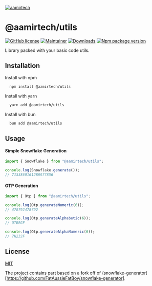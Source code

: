 [![aamirtech](https://aamir.tech/favicon.ico)](https://aamir.tech)

# @aamirtech/utils

[![GitHub license](https://img.shields.io/npm/l/%40aamirtech%2Futils)](https://github.com/aamirtech/utils/blob/master/LICENSE)
[![Maintainer](https://img.shields.io/badge/maintainer-aamirv1-green)](https://github.com/aamirv1)
[![Downloads](https://img.shields.io/npm/dm/%40aamirtech%2Futils)](https://www.npmjs.com/package/@aamirtech/utils)
[![Npm package version](https://img.shields.io/npm/v/%40aamirtech%2Futils)](https://npmjs.com/@aamirtech/utils)

Library packed with your basic code utils.

## Installation

Install with npm

```bash
  npm install @aamirtech/utils
```

Install with yarn

```bash
  yarn add @aamirtech/utils
```

Install with bun

```bash
  bun add @aamirtech/utils
```

## Usage

#### Simple Snowflake Generation

```javascript
import { Snowflake } from "@aamirtech/utils";

console.log(Snowflake.generate());
// 7133860161289977856
```

#### OTP Generation

```javascript
import { Otp } from "@aamirtech/utils";

console.log(Otp.generateNumeric(6));
// 478792478792

console.log(Otp.generateAlphabetic(6));
// QTBRGF

console.log(Otp.generateAlphaNumeric(6));
// 7H23JF
```

## License

[MIT](https://choosealicense.com/licenses/mit/)

The project contains part based on a fork off of (snowflake-generator)[https://github.com/FatAussieFatBoy/snowflake-generator].
